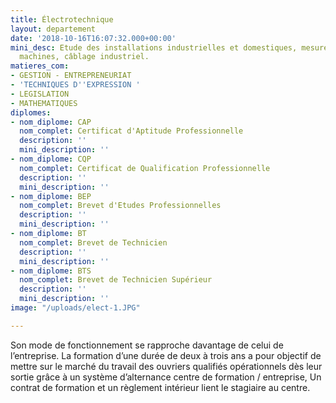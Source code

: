 ```yaml
---
title: Électrotechnique
layout: departement
date: '2018-10-16T16:07:32.000+00:00'
mini_desc: Etude des installations industrielles et domestiques, mesures, essais des
  machines, câblage industriel.
matieres_com:
- GESTION - ENTREPRENEURIAT
- 'TECHNIQUES D''EXPRESSION '
- LEGISLATION
- MATHEMATIQUES
diplomes:
- nom_diplome: CAP
  nom_complet: Certificat d'Aptitude Professionnelle
  description: ''
  mini_description: ''
- nom_diplome: CQP
  nom_complet: Certificat de Qualification Professionnelle
  description: ''
  mini_description: ''
- nom_diplome: BEP
  nom_complet: Brevet d'Etudes Professionnelles
  description: ''
  mini_description: ''
- nom_diplome: BT
  nom_complet: Brevet de Technicien
  description: ''
  mini_description: ''
- nom_diplome: BTS
  nom_complet: Brevet de Technicien Supérieur
  description: ''
  mini_description: ''
image: "/uploads/elect-1.JPG"

---
```

Son mode de fonctionnement se rapproche davantage de celui de l’entreprise. La formation d’une durée de deux à trois ans a pour objectif de mettre sur le marché du travail des ouvriers qualifiés opérationnels dès leur sortie grâce à un système d’alternance centre de formation / entreprise, Un contrat de formation et un règlement intérieur lient le stagiaire au centre.